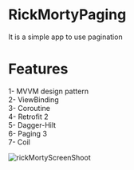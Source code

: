 # RickMortyPaging
It is a simple app to use pagination

# Features

1- MVVM design pattern  
2- ViewBinding  
3- Coroutine   
4- Retrofit 2    
5- Dagger-Hilt   
6- Paging 3   
7- Coil  

![rickMortyScreenShoot](https://user-images.githubusercontent.com/44413848/117450828-4624b080-af31-11eb-9f92-16bf630e5987.PNG)
